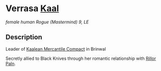 # Verrasa [Kaal](/Organizations/Houses/Kaal.md)
*female human Rogue (Mastermind) 9, LE* 



## Description
Leader of [Kaalean Mercantile Compact](/Organizations/MerchantGuilds/KaaleanMercantileCompact.md) in Brinwal

Secretly allied to Black Knives through her romantic relationship with [Rillor Paln](/People/RillorPaln.md).